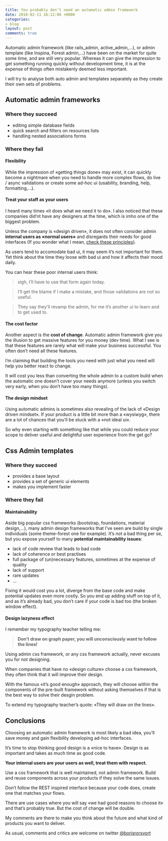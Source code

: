 ```yaml
---
title: You probably don’t need an automatic admin framework
date: 2018-02-11 16:12:06 +0000
categories:
- blog
layout: post
comments: true
---
```

Automatic admin framework (like rails_admin, active_admin,…), or admin template (like Inspina, Forest admin,…) have been on the market for quite some time, and are still very popular. Whereas it can give the impression to get something running quickly without development time, it is at the expense of things often mistakenly deemed less important.

I will try to analyse both auto admin and templates separately as they create their own sets of problems.

## Automatic admin frameworks

### Where they succeed

* editing simple database fields
* quick search and filters on resources lists
* handling nested associations forms

### Where they fail

#### Flexibility

While the impression of «getting things done» may exist, it can quickly become a nightmare when you need to handle more complex flows, do live / async validations or create some ad-hoc ui (usability, branding, help, formatting,...).

#### Treat your staff as your users

I heard many times «it does what we need it to do».
I also noticed that these companies did’nt have any designers at the time, which is imho one of the biggest problem.

Unless the company is «design driven», it does not often consider admin **internal users as «normal users»** and disregards their needs for good interfaces (If you wonder what I mean, [check these principles](https://www.nngroup.com/articles/ten-usability-heuristics/)).

As users tend to accomodate bad ui, it may seem it’s not important for them. Yet think about the time they loose with bad ui and how it affects their mood daily.

You can hear these poor internal users think:

> sigh, I’ll have to use that form again today.

> I’ll get the blame if I make a mistake, and those validations are not so useful.

> They say they’ll revamp the admin, for me it’s another ui to learn and to get used to.

#### The cost factor

Another aspect is the **cost of change**. Automatic admin framework give you the illusion to get massive features for you money (dev time).
What I see is that these features are rarely what will make your business successful. You often don’t need all these features.

I’m claiming that building the tools you need with just what you need will help you better react to change.

It will cost you less than converting the whole admin to a custom build when the automatic one doesn’t cover your needs anymore (unless you switch very early, when you don’t have too many things).

#### The design mindset

Using automatic admins is sometimes also revealing of the lack of «Design driven mindset».
If your product is a little bit more than a «wysiwyg», there are a lot of chances that you’ll be stuck with a «not ideal ui».

So why even starting with something like that while you could reduce your scope to deliver useful and delightful user experience from the get go?

## Css Admin templates

### Where they succeed

* provides a base layout
* provides a set of generic ui elements
* makes you implement faster

### Where they fail

#### Maintainability

Aside big popular css frameworks (bootstrap, foundations, material design,…), many admin design frameworks that I’ve seen are build by single individuals (some theme-forest one for example). It’s not a bad thing per se, but you expose yourself to many **potential maintainability issues**:

* lack of code review that leads to bad code
* lack of coherence or best practises
* full package of (un)necessary features, sometimes at the expense of quality
* lack of support
* rare updates
* …

Fixing it would cost you a lot, diverge from the base code and make potential updates even more costly.
So you end up adding stuff on top of it, and as it’s already bad, you don’t care if your code is bad too (the broken window effect).

#### Design lazyness effect

I remember my typography teacher telling me:

> **Don’t draw on graph paper, you will unconsciously want to follow the lines!**

Using admin css framework, or any css framework actually, never excuses you for not designing.

When companies that have no «design culture» choose a css framework, they often think that it will improve their design.

With the famous «it’s good enough» approach, they will choose within the components of the pre-built framework without asking themselves if that is the best way to solve their desgin problem.

To extend my typography teacher’s quote: «They will draw on the lines».

## Conclusions

Choosing an automatic admin framework is most likely a bad idea, you’ll save money and gain flexibility developing ad-hoc interfaces.

It’s time to stop thinking good design is a «nice to have».
Design is as important and takes as much time as good code.

**Your internal users are your users as well, treat them with respect.**

Use a css framework that is well maintained, not admin framework.
Build and reuse components across your products if they solve the same issues.

Don’t follow the REST inspired interface because your code does, create one that matches your flows.

There are use cases where you will say «we had good reasons to choose it» and that’s probably true. But the cost of change will be double.

My comments are there to make you think about the future and what kind of products you want to deliver.

As usual, comments and critics are welcome on twitter [@borisrorsvort](https://twitter.com/borisrorsvort)